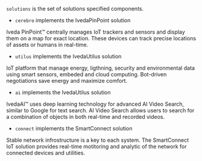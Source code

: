 `solutions` is the set of solutions specified components. 

- `cerebro` implements the IvedaPinPoint solution

Iveda PinPoint™ centrally manages IoT trackers and sensors and display them on a map for exact location. These devices can track precise locations of assets or humans in real-time.

- `utilus` implements the IvedaUtilus solution

IoT platform that manage energy, ligthning, security and environmental data using smart sensors, embeded and cloud computing. Bot-driven negotiations save energy and maximize comfort.

- `ai` implements the IvedaUtilus solution

IvedaAI™ uses deep learning technology for advanced AI Video Search, similar to Google for text search. AI Video Search allows users to search for a combination of objects in both real-time and recorded videos.

- `connect` implements the SmartConnect solution

Stable network infrostructure is a key to each system. The SmartConnect IoT solution provides real-time motitoring and analytic of the network for connected devices and utilities.
